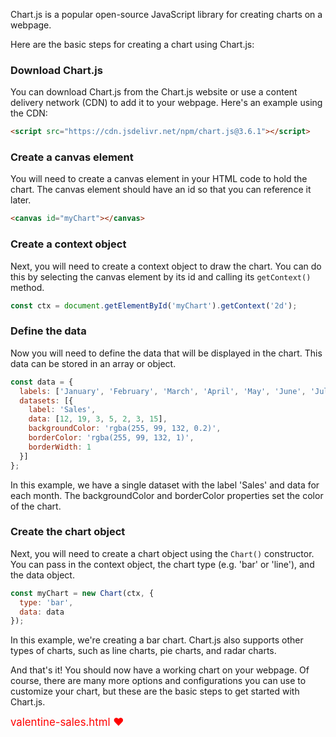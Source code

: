 Chart.js is a popular open-source JavaScript library for creating charts on a webpage.

Here are the basic steps for creating a chart using Chart.js:

### Download Chart.js

You can download Chart.js from the Chart.js website or use a content delivery network (CDN) to add it to your webpage. Here's an example using the CDN:

```html
<script src="https://cdn.jsdelivr.net/npm/chart.js@3.6.1"></script>
```

### Create a canvas element

You will need to create a canvas element in your HTML code to hold the chart. The canvas element should have an id so that you can reference it later.

```html
<canvas id="myChart"></canvas>
```

### Create a context object

Next, you will need to create a context object to draw the chart. You can do this by selecting the canvas element by its id and calling its `getContext()` method.

```javascript
const ctx = document.getElementById('myChart').getContext('2d');
```

### Define the data

Now you will need to define the data that will be displayed in the chart. This data can be stored in an array or object.

```javascript
const data = {
  labels: ['January', 'February', 'March', 'April', 'May', 'June', 'July'],
  datasets: [{
    label: 'Sales',
    data: [12, 19, 3, 5, 2, 3, 15],
    backgroundColor: 'rgba(255, 99, 132, 0.2)',
    borderColor: 'rgba(255, 99, 132, 1)',
    borderWidth: 1
  }]
};
```

In this example, we have a single dataset with the label 'Sales' and data for each month. The backgroundColor and borderColor properties set the color of the chart.

### Create the chart object

Next, you will need to create a chart object using the `Chart()` constructor. You can pass in the context object, the chart type (e.g. 'bar' or 'line'), and the data object.

```javascript
const myChart = new Chart(ctx, {
  type: 'bar',
  data: data
});
```

In this example, we're creating a bar chart. Chart.js also supports other types of charts, such as line charts, pie charts, and radar charts.

And that's it! You should now have a working chart on your webpage. Of course, there are many more options and configurations you can use to customize your chart, but these are the basic steps to get started with Chart.js.

<span style="color:red;font-size:larger;">valentine-sales.html ❤️</span>

<br>
